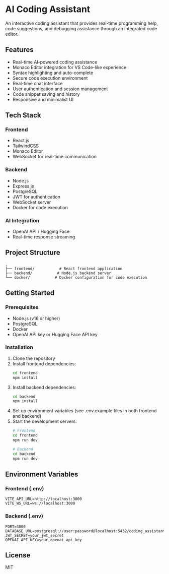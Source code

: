 # AI Coding Assistant

An interactive coding assistant that provides real-time programming help, code suggestions, and debugging assistance through an integrated code editor.

## Features

- Real-time AI-powered coding assistance
- Monaco Editor integration for VS Code-like experience
- Syntax highlighting and auto-complete
- Secure code execution environment
- Real-time chat interface
- User authentication and session management
- Code snippet saving and history
- Responsive and minimalist UI

## Tech Stack

### Frontend
- React.js
- TailwindCSS
- Monaco Editor
- WebSocket for real-time communication

### Backend
- Node.js
- Express.js
- PostgreSQL
- JWT for authentication
- WebSocket server
- Docker for code execution

### AI Integration
- OpenAI API / Hugging Face
- Real-time response streaming

## Project Structure

```
.
├── frontend/           # React frontend application
├── backend/           # Node.js backend server
└── docker/           # Docker configuration for code execution
```

## Getting Started

### Prerequisites
- Node.js (v16 or higher)
- PostgreSQL
- Docker
- OpenAI API key or Hugging Face API key

### Installation

1. Clone the repository
2. Install frontend dependencies:
   ```bash
   cd frontend
   npm install
   ```
3. Install backend dependencies:
   ```bash
   cd backend
   npm install
   ```
4. Set up environment variables (see .env.example files in both frontend and backend)
5. Start the development servers:
   ```bash
   # Frontend
   cd frontend
   npm run dev
   
   # Backend
   cd backend
   npm run dev
   ```

## Environment Variables

### Frontend (.env)
```
VITE_API_URL=http://localhost:3000
VITE_WS_URL=ws://localhost:3000
```

### Backend (.env)
```
PORT=3000
DATABASE_URL=postgresql://user:password@localhost:5432/coding_assistant
JWT_SECRET=your_jwt_secret
OPENAI_API_KEY=your_openai_api_key
```

## License

MIT 